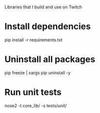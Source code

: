 Libraries that I build and use on Twitch

# Install dependencies
pip install -r requirements.txt

# Uninstall all packages
pip freeze | xargs pip uninstall -y

# Run unit tests
nose2 -t core_lib/ -s tests/unit/


